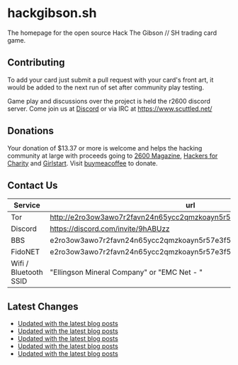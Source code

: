 # hackgibson.sh
The homepage for the open source Hack The Gibson // SH trading card game.


## Contributing

To add your card just submit a pull request with your card's front art, it would be added to the next run of set after community play testing.

Game play and discussions over the project is held the r2600 discord server. Come join us at [Discord](https://discord.com/invite/9hABUzz) or via IRC at https://www.scuttled.net/


## Donations

Your donation of $13.37 or more is welcome and helps the hacking community at large with proceeds going to [2600 Magazine](https://2600.com/), [Hackers for Charity](https://hackersforcharity.org) and [Girlstart](https://girlstart.org).  Visit [buymeacoffee](https://www.buymeacoffee.com/hackgibson.sh) to donate.


## Contact Us

Service | url
-|-
Tor | http://e2ro3ow3awo7r2favn24n65ycc2qmzkoayn5r57e3f56nvjwdcgg32ad.onion
Discord | https://discord.com/invite/9hABUzz
BBS | e2ro3ow3awo7r2favn24n65ycc2qmzkoayn5r57e3f56nvjwdcgg32ad.onion:23
FidoNET | e2ro3ow3awo7r2favn24n65ycc2qmzkoayn5r57e3f56nvjwdcgg32ad.onion:24554
Wifi / Bluetooth SSID | "Ellingson Mineral Company" or "EMC Net - <fidonet address>"

## Latest Changes
<!-- BLOG-POST-LIST:START -->
- [Updated with the latest blog posts](https://github.com/DFW2600/hackgibson.sh/commit/09a7a299635f6ebc3c3a5ceac94d6e2494f87f9d)
- [Updated with the latest blog posts](https://github.com/DFW2600/hackgibson.sh/commit/38c22970d09d5ab000494a922eea5fa1ac0fe5f8)
- [Updated with the latest blog posts](https://github.com/DFW2600/hackgibson.sh/commit/aa621e018759a5ab454fdf2e4a2d08516e3d7b58)
- [Updated with the latest blog posts](https://github.com/DFW2600/hackgibson.sh/commit/c89e4b8c9df01083841bef3a114a85abe310466d)
- [Updated with the latest blog posts](https://github.com/DFW2600/hackgibson.sh/commit/002f5190d8b15deb6283627e4b7c4a595962c98c)
<!-- BLOG-POST-LIST:END -->
